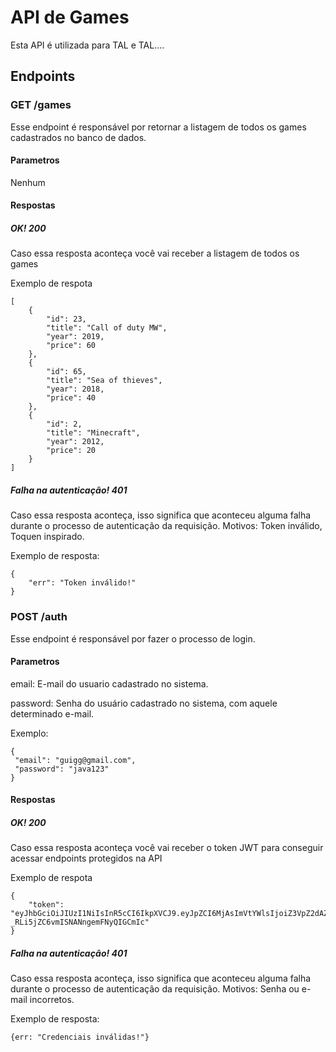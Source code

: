 # API de Games
Esta API é utilizada para TAL e TAL....
## Endpoints
### GET /games
Esse endpoint é responsável por retornar a listagem de todos os games cadastrados no banco de dados.
#### Parametros
Nenhum
#### Respostas
##### OK! 200
Caso essa resposta aconteça você vai receber a listagem de todos os games

Exemplo de respota
```
[
    {
        "id": 23,
        "title": "Call of duty MW",
        "year": 2019,
        "price": 60
    },
    {
        "id": 65,
        "title": "Sea of thieves",
        "year": 2018,
        "price": 40
    },
    {
        "id": 2,
        "title": "Minecraft",
        "year": 2012,
        "price": 20
    }
]
```
##### Falha na autenticação! 401
Caso essa resposta aconteça, isso significa que aconteceu alguma falha durante o processo de autenticação da requisição. Motivos: Token inválido, Toquen inspirado.

Exemplo de resposta:
```
{
    "err": "Token inválido!"
}
```

### POST /auth
Esse endpoint é responsável por fazer o processo de login.
#### Parametros
email: E-mail do usuario cadastrado no sistema.

password: Senha do usuário cadastrado no sistema, com aquele determinado e-mail.

Exemplo:
```
{
 "email": "guigg@gmail.com",
 "password": "java123"
}
```
#### Respostas
##### OK! 200
Caso essa resposta aconteça você vai receber o token JWT para conseguir acessar endpoints protegidos na API

Exemplo de respota
```
{
    "token": "eyJhbGciOiJIUzI1NiIsInR5cCI6IkpXVCJ9.eyJpZCI6MjAsImVtYWlsIjoiZ3VpZ2dAZ21haWwuY29tIiwiaWF0IjoxNjI5ODM1ODY0LCJleHAiOjE2MzAwMDg2NjR9.sA4R2Bl7uuEb-_RLi5jZC6vmISNANngemFNyQIGCmIc"
}
```
##### Falha na autenticação! 401
Caso essa resposta aconteça, isso significa que aconteceu alguma falha durante o processo de autenticação da requisição. Motivos: Senha ou e-mail incorretos.

Exemplo de resposta:
```
{err: "Credenciais inválidas!"}
```
